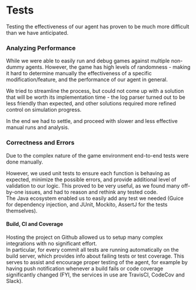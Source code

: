 Tests
======

Testing the effectiveness of our agent has proven to be much more difficult than we have anticipated.

### Analyzing Performance

While we were able to easily run and debug games against multiple non-dummy agents. However, the game has high levels of randomness - making it hard to determine manually the effectiveness of a specific modification/feature, and the performance of our agent in general.

We tried to streamline the process, but could not come up with a solution that will be worth its implementation time - the log parser turned out to be less friendly than expected, and other solutions required more refined control on simulation progress.

In the end we had to settle, and proceed with slower and less effective manual runs and analysis.


### Correctness and Errors

Due to the complex nature of the game environment end-to-end tests were done manually.  

However, we used unit tests to ensure each function is behaving as expected, minimize the possible errors, and provide additional level of validation to our logic. This proved to be very useful, as we found many off-by-one issues, and had to reason and rethink any tested code.  
The Java ecosystem enabled us to easily add any test we needed (Guice for dependency injection, and JUnit, Mockito, AssertJ for the tests themselves).  

#### Build, CI and Coverage

Hosting the project on Github allowed us to setup many complex integrations with no significant effort.  
In particular, for every commit all tests are running automatically on the build server, which provides info about failing tests or test coverage. This serves to assist and encourage proper testing of the agent, for example by having push notification whenever a build fails or code coverage significantly changed (FYI, the services in use are TravisCI, CodeCov and Slack).
